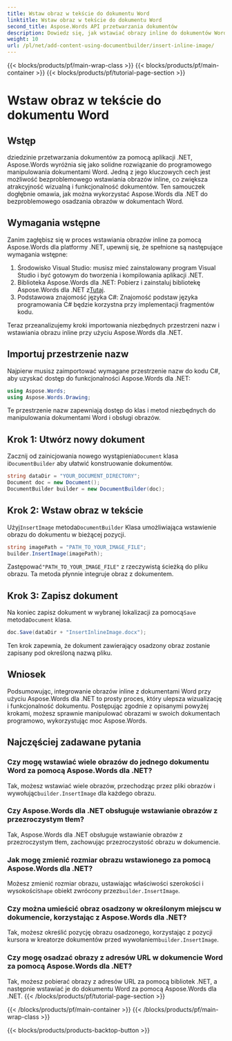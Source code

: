 ```yaml
---
title: Wstaw obraz w tekście do dokumentu Word
linktitle: Wstaw obraz w tekście do dokumentu Word
second_title: Aspose.Words API przetwarzania dokumentów
description: Dowiedz się, jak wstawiać obrazy inline do dokumentów Word za pomocą Aspose.Words dla .NET. Przewodnik krok po kroku z przykładami kodu i często zadawanymi pytaniami.
weight: 10
url: /pl/net/add-content-using-documentbuilder/insert-inline-image/
---
```


{{< blocks/products/pf/main-wrap-class >}}
{{< blocks/products/pf/main-container >}}
{{< blocks/products/pf/tutorial-page-section >}}

# Wstaw obraz w tekście do dokumentu Word

## Wstęp

dziedzinie przetwarzania dokumentów za pomocą aplikacji .NET, Aspose.Words wyróżnia się jako solidne rozwiązanie do programowego manipulowania dokumentami Word. Jedną z jego kluczowych cech jest możliwość bezproblemowego wstawiania obrazów inline, co zwiększa atrakcyjność wizualną i funkcjonalność dokumentów. Ten samouczek dogłębnie omawia, jak można wykorzystać Aspose.Words dla .NET do bezproblemowego osadzania obrazów w dokumentach Word.

## Wymagania wstępne

Zanim zagłębisz się w proces wstawiania obrazów inline za pomocą Aspose.Words dla platformy .NET, upewnij się, że spełnione są następujące wymagania wstępne:

1. Środowisko Visual Studio: musisz mieć zainstalowany program Visual Studio i być gotowym do tworzenia i kompilowania aplikacji .NET.
2.  Biblioteka Aspose.Words dla .NET: Pobierz i zainstaluj bibliotekę Aspose.Words dla .NET z[Tutaj](https://releases.aspose.com/words/net/).
3. Podstawowa znajomość języka C#: Znajomość podstaw języka programowania C# będzie korzystna przy implementacji fragmentów kodu.

Teraz przeanalizujemy kroki importowania niezbędnych przestrzeni nazw i wstawiania obrazu inline przy użyciu Aspose.Words dla .NET.

## Importuj przestrzenie nazw

Najpierw musisz zaimportować wymagane przestrzenie nazw do kodu C#, aby uzyskać dostęp do funkcjonalności Aspose.Words dla .NET:

```csharp
using Aspose.Words;
using Aspose.Words.Drawing;
```

Te przestrzenie nazw zapewniają dostęp do klas i metod niezbędnych do manipulowania dokumentami Word i obsługi obrazów.

## Krok 1: Utwórz nowy dokument

 Zacznij od zainicjowania nowego wystąpienia`Document` klasa i`DocumentBuilder` aby ułatwić konstruowanie dokumentów.

```csharp
string dataDir = "YOUR_DOCUMENT_DIRECTORY";
Document doc = new Document();
DocumentBuilder builder = new DocumentBuilder(doc);
```

## Krok 2: Wstaw obraz w tekście

 Użyj`InsertImage` metoda`DocumentBuilder` Klasa umożliwiająca wstawienie obrazu do dokumentu w bieżącej pozycji.

```csharp
string imagePath = "PATH_TO_YOUR_IMAGE_FILE";
builder.InsertImage(imagePath);
```

 Zastępować`"PATH_TO_YOUR_IMAGE_FILE"` z rzeczywistą ścieżką do pliku obrazu. Ta metoda płynnie integruje obraz z dokumentem.

## Krok 3: Zapisz dokument

 Na koniec zapisz dokument w wybranej lokalizacji za pomocą`Save` metoda`Document` klasa.

```csharp
doc.Save(dataDir + "InsertInlineImage.docx");
```

Ten krok zapewnia, że dokument zawierający osadzony obraz zostanie zapisany pod określoną nazwą pliku.

## Wniosek

Podsumowując, integrowanie obrazów inline z dokumentami Word przy użyciu Aspose.Words dla .NET to prosty proces, który ulepsza wizualizację i funkcjonalność dokumentu. Postępując zgodnie z opisanymi powyżej krokami, możesz sprawnie manipulować obrazami w swoich dokumentach programowo, wykorzystując moc Aspose.Words.

## Najczęściej zadawane pytania

### Czy mogę wstawiać wiele obrazów do jednego dokumentu Word za pomocą Aspose.Words dla .NET?
 Tak, możesz wstawiać wiele obrazów, przechodząc przez pliki obrazów i wywołując`builder.InsertImage` dla każdego obrazu.

### Czy Aspose.Words dla .NET obsługuje wstawianie obrazów z przezroczystym tłem?
Tak, Aspose.Words dla .NET obsługuje wstawianie obrazów z przezroczystym tłem, zachowując przezroczystość obrazu w dokumencie.

### Jak mogę zmienić rozmiar obrazu wstawionego za pomocą Aspose.Words dla .NET?
 Możesz zmienić rozmiar obrazu, ustawiając właściwości szerokości i wysokości`Shape` obiekt zwrócony przez`builder.InsertImage`.

### Czy można umieścić obraz osadzony w określonym miejscu w dokumencie, korzystając z Aspose.Words dla .NET?
 Tak, możesz określić pozycję obrazu osadzonego, korzystając z pozycji kursora w kreatorze dokumentów przed wywołaniem`builder.InsertImage`.

### Czy mogę osadzać obrazy z adresów URL w dokumencie Word za pomocą Aspose.Words dla .NET?
Tak, możesz pobierać obrazy z adresów URL za pomocą bibliotek .NET, a następnie wstawiać je do dokumentu Word za pomocą Aspose.Words dla .NET.
{{< /blocks/products/pf/tutorial-page-section >}}

{{< /blocks/products/pf/main-container >}}
{{< /blocks/products/pf/main-wrap-class >}}

{{< blocks/products/products-backtop-button >}}
